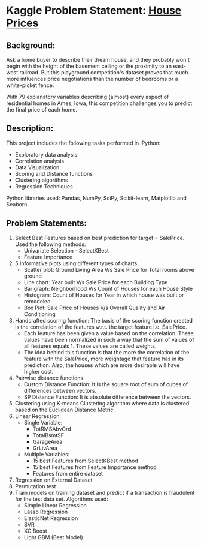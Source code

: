 # Kaggle Problem Statement: [House Prices](https://www.kaggle.com/c/house-prices-advanced-regression-techniques/overview)

## Background:
Ask a home buyer to describe their dream house, and they probably won't begin with the height of the basement ceiling or the proximity to an east-west railroad. But this playground competition's dataset proves that much more influences price negotiations than the number of bedrooms or a white-picket fence.

With 79 explanatory variables describing (almost) every aspect of residential homes in Ames, Iowa, this competition challenges you to predict the final price of each home.

## Description:
This project includes the following tasks performed in iPython:
* Exploratory data analysis
* Correlation analysis
* Data Visualization
* Scoring and Distance functions
* Clustering algorithms
* Regression Techniques

Python libraries used: Pandas, NumPy, SciPy, Scikit-learn, Matplotlib and Seaborn.

## Problem Statements:
1. Select Best Features based on best prediction for target = SalePrice. Used the following methods:
   * Univariate Selection - SelectKBest
   * Feature Importance
2. 5 Informative plots using different types of charts:
   * Scatter plot: Ground Living Area V/s Sale Price for Total rooms above ground
   * Line chart: Year built V/s Sale Price for each Building Type
   * Bar graph: Neighborhood V/s Count of Houses for each House Style
   * Histogram: Count of Houses for Year in which house was built or remodeled
   * Box Plot: Sale Price of Houses V/s Overall Quality and Air Conditioning
3. Handcrafted scoring function: The basis of the scoring function created is the correlation of the features w.r.t. the target feature i.e. SalePrice.
   * Each feature has been given a value based on the correlation. These values have been normalized in such a way that the sum of values of all features equals 1. These values are called weights.
   * The idea behind this function is that the more the correlation of the feature with the SalePrice, more weightage that feature has in its prediction. Also, the houses which are more desirable will have higher cost.
4. Pairwise distance functions:
   * Custom Distance Function: It is the square root of sum of cubes of differences between vectors.
   * SP Distance Function: It is absolute difference between the vectors.
5. Clustering using K-means Clustering algorithm where data is clustered based on the Euclidean Distance Metric.
6. Linear Regression:
   * Single Variable:
       - TotRMSAbvGrd
       - TotalBsmtSF
       - GarageArea
       - GrLivArea
   * Multiple Variables:
       - 15 best Features from SelectKBest method
       - 15 best Features from Feature Importance method
       - Features from entire dataset
7. Regression on External Dataset
8. Permutation test
9. Train models on training dataset and predict if a transaction is fraudulent for the test data set. Algorithms used:
   * Simple Linear Regression
   * Lasso Regression
   * ElasticNet Regression
   * SVR
   * XG Boost
   * Light GBM (Best Model)
